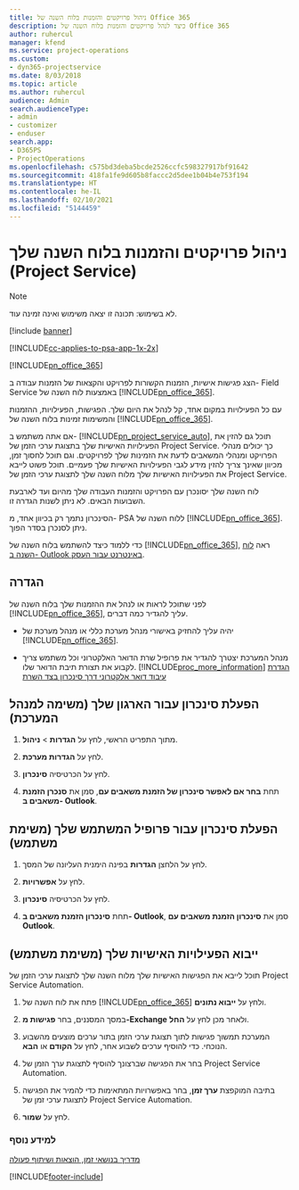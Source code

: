 ```yaml
---
title: ניהול פרויקטים והזמנות בלוח השנה של Office 365
description: כיצד לנהל פרויקטים והזמנות בלוח השנה של Office 365
author: ruhercul
manager: kfend
ms.service: project-operations
ms.custom:
- dyn365-projectservice
ms.date: 8/03/2018
ms.topic: article
ms.author: ruhercul
audience: Admin
search.audienceType:
- admin
- customizer
- enduser
search.app:
- D365PS
- ProjectOperations
ms.openlocfilehash: c575bd3deba5bcde2526ccfc598327917bf91642
ms.sourcegitcommit: 418fa1fe9d605b8faccc2d5dee1b04b4e753f194
ms.translationtype: HT
ms.contentlocale: he-IL
ms.lasthandoff: 02/10/2021
ms.locfileid: "5144459"
---
```

# <a name="manage-projects-and-bookings-in-your-calendar-project-service"></a>ניהול פרויקטים והזמנות בלוח השנה שלך (Project Service)

> [!Note]
> לא בשימוש: תכונה זו יצאה משימוש ואינה זמינה עוד.

[!include [banner](../includes/psa-now-project-operations.md)]

[!INCLUDE[cc-applies-to-psa-app-1x-2x](../includes/cc-applies-to-psa-app-1x-2x.md)]

[!INCLUDE[pn_office_365](../includes/pn-office-365.md)] 

הצג פגישות אישיות, הזמנות הקשורות לפרויקט והקצאות של הזמנות עבודה ב- Field Service באמצעות לוח השנה של [!INCLUDE[pn_office_365](../includes/pn-office-365.md)].  
  
 עם כל הפעילויות במקום אחד, קל לנהל את היום שלך. הפגישות, הפעילויות, ההזמנות והמשימות זמינות בלוח השנה של [!INCLUDE[pn_office_365](../includes/pn-office-365.md)].  
  
 אם אתה משתמש ב- [!INCLUDE[pn_project_service_auto](../includes/pn-project-service-auto.md)], תוכל גם להזין את הפעילויות האישיות שלך בתצוגת ערכי הזמן של Project Service. כך יכולים מנהלי הפרויקט ומנהלי המשאבים לדעת את הזמינות שלך לפרויקטים. וגם תוכל לחסוך זמן, מכיוון שאינך צריך להזין מידע לגבי הפעילויות האישיות שלך פעמיים. תוכל פשוט לייבא את הפעילויות האישיות שלך מלוח השנה שלך לתצוגת ערכי הזמן של Project Service.  
  
 לוח השנה שלך יסונכרן עם הפרויקט והזמנות העבודה שלך מהיום ועד לארבעת השבועות הבאים. לא ניתן לשנות הגדרה זו.  
  
 הסינכרון נתמך רק בכיוון אחד, מ- PSA ללוח השנה של [!INCLUDE[pn_office_365](../includes/pn-office-365.md)]. ניתן לסנכרן בסדר הפוך. 
  
 כדי ללמוד כיצד להשתמש בלוח השנה של [!INCLUDE[pn_office_365](../includes/pn-office-365.md)], ראה [לוח השנה ב- Outlook באינטרנט עבור העסק](https://support.office.com/article/Calendar-in-Outlook-on-the-web-for-business-5219c457-d1fe-4c2f-9032-1a816b88e936).  
  
## <a name="setup"></a>הגדרה  
 לפני שתוכל לראות או לנהל את ההזמנות שלך בלוח השנה של [!INCLUDE[pn_office_365](../includes/pn-office-365.md)], עליך להגדיר כמה דברים.  
  
- יהיה עליך להחזיק באישורי מנהל מערכת כללי או מנהל מערכת של [!INCLUDE[pn_office_365](../includes/pn-office-365.md)].  
  
- מנהל המערכת יצטרך להגדיר את פרופיל שרת הדואר האלקטרוני וכל משתמש צריך לקבוע את תצורת תיבת הדואר שלו. [!INCLUDE[proc_more_information](../includes/proc-more-information.md)] [הגדרת עיבוד דואר אלקטרוני דרך סינכרון בצד השרת](https://docs.microsoft.com/dynamics365/customerengagement/on-premises/admin/set-up-server-side-synchronization-of-email-appointments-contacts-and-tasks)  
  
## <a name="turn-on-synchronization-for-your-organization-admin-task"></a>הפעלת סינכרון עבור הארגון שלך (משימה למנהל המערכת)  
  
1.  מתוך התפריט הראשי, לחץ על **הגדרות** > **ניהול**.  
  
2.  לחץ על **הגדרות מערכת**.  
  
3.  לחץ על הכרטיסיה **סינכרון**.  
  
4.  תחת **בחר אם לאפשר סינכרון של הזמנת משאבים עם**, סמן את **סנכרן הזמנת משאבים ב- Outlook**.  
  
## <a name="turn-on-synchronization-for-your-user-profile-user-task"></a>הפעלת סינכרון עבור פרופיל המשתמש שלך (משימת משתמש)  
  
1.  לחץ על הלחצן **הגדרות** בפינה הימנית העליונה של המסך.  
  
2.  לחץ על **אפשרויות**.  
  
3.  לחץ על הכרטיסיה **סינכרון**.  
  
4.  תחת **סינכרון הזמנת משאבים ב- Outlook**, סמן את **סינכרון הזמנת משאבים עם Outlook**.  
  
## <a name="import-your-personal-appointments-user-task"></a>ייבוא הפעילויות האישיות שלך (משימת משתמש)  
 תוכל לייבא את הפגישות האישיות שלך מלוח השנה שלך לתצוגת ערכי הזמן של Project Service Automation.  
  
1. פתח את לוח השנה של [!INCLUDE[pn_office_365](../includes/pn-office-365.md)] ולחץ על **ייבוא נתונים**.  
  
2. במסך המסננים, בחר **פגישות מ-Exchange‎** ולאחר מכן לחץ על **החל**.  
  
3. המערכת תמשוך פגישות לתוך תצוגת ערכי הזמן בתור ערכים מוצעים מהשבוע הנוכחי. כדי להוסיף ערכים לשבוע אחר, לחץ על **הקודם** או **הבא**.  
  
4. בחר את הפגישה שברצונך להוסיף לתצוגת ערך הזמן של Project Service Automation.  
  
5. בתיבה המוקפצת **ערך זמן**, בחר באפשרויות המתאימות כדי להמיר את הפגישה לתצוגת ערכי זמן של Project Service Automation.  
  
6. לחץ על **שמור**.  
  
### <a name="see-also"></a>למידע נוסף  
 [‏‫מדריך בנושאי זמן, הוצאות ושיתוף פעולה](../psa/time-expense-collaboration-guide.md)


[!INCLUDE[footer-include](../includes/footer-banner.md)]